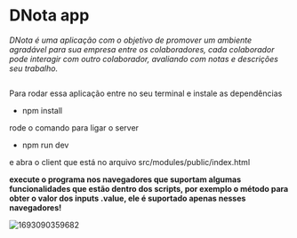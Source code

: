 # DNota app

*DNota é uma aplicação com o objetivo de promover um ambiente agradável para sua empresa entre os colaboradores, cada colaborador pode interagir com outro colaborador, avaliando com notas e descrições seu trabalho.*

[![]()](https://www.google.com/search?sca_esv=560387450&sxsrf=AB5stBgXHo1kMUerBN_6gGwvRJs6dHlfDQ:1693089643617&q=como+se+pronuncia+agrad%C3%A1vel&stick=H4sIAAAAAAAAAOMIfcRozy3w8sc9YSmzSWtOXmM04OINKMrPK81LzkwsyczPExLjYglJLcoV4pPi4eJKTC9KTDm8sCw1x4pdibWgRNcpiGcRq0xyfm6-QnGqQgFMpwJCIQD_9MffYwAAAA&sa=X&ved=2ahUKEwi_kZ-2svuAAxVlH7kGHRY7DL0Q3eEDegQIGhAK&cshid=1693089809580149)

Para rodar essa aplicação entre no seu terminal e instale as dependências

* npm install

rode o comando para ligar o server

* npm run dev

e abra o client que está no arquivo src/modules/public/index.html

**execute o programa nos navegadores que suportam algumas funcionalidades que estão dentro dos scripts, por exemplo o método para obter o valor dos inputs .value, ele é suportado apenas nesses navegadores!**

![1693090359682](https://file+.vscode-resource.vscode-cdn.net/c%3A/Users/Residencia/Desktop/p1/image/README/1693090359682.png)
